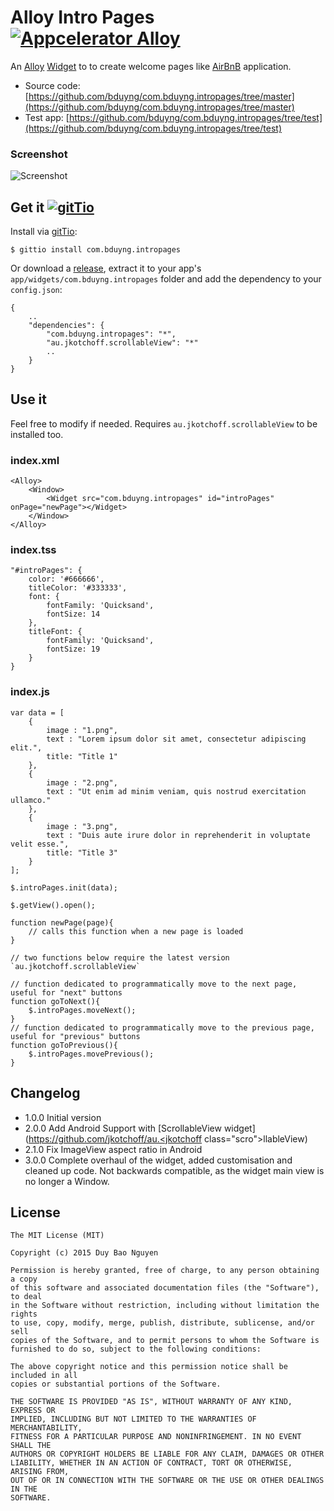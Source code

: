 # Alloy Intro Pages [![Appcelerator Alloy](http://www-static.appcelerator.com/badges/alloy-git-badge-sq.png)](http://appcelerator.com/alloy/)

An [Alloy](http://appcelerator.com/alloy) [Widget](http://docs.appcelerator.com/titanium/latest/#!/guide/Alloy_Widgets) to to create welcome pages like [AirBnB](https://itunes.apple.com/us/app/airbnb/id401626263?mt=8) application.

* Source code: [https://github.com/bduyng/com.bduyng.intropages/tree/master](https://github.com/bduyng/com.bduyng.intropages/tree/master)
* Test app: [https://github.com/bduyng/com.bduyng.intropages/tree/test](https://github.com/bduyng/com.bduyng.intropages/tree/test)

### Screenshot
![Screenshot](https://github.com/bduyng/com.bduyng.intropages/blob/test/demo.gif?raw=true)

## Get it [![gitTio](http://gitt.io/badge.png)](http://gitt.io/component/com.bduyng.intropages)

Install via [gitTio](http://gitt.io/component/com.bduyng.intropages):

	$ gittio install com.bduyng.intropages

Or download a [release](https://github.com/bduyng/com.bduyng.intropages/releases), extract it to your app's `app/widgets/com.bduyng.intropages` folder and add the dependency to your `config.json`:

	{
		..
		"dependencies": {
			"com.bduyng.intropages": "*",
			"au.jkotchoff.scrollableView": "*"
			..
		}
	}	

## Use it

Feel free to modify if needed.
Requires `au.jkotchoff.scrollableView` to be installed too.

### index.xml

	<Alloy>
		<Window>
			<Widget src="com.bduyng.intropages" id="introPages" onPage="newPage"></Widget>
		</Window>
	</Alloy>

### index.tss

	"#introPages": {
		color: '#666666',
		titleColor: '#333333',
		font: {
			fontFamily: 'Quicksand',
			fontSize: 14
		},
		titleFont: {
			fontFamily: 'Quicksand',
			fontSize: 19
		}
	}


### index.js
    var data = [
		{
			image : "1.png",
			text : "Lorem ipsum dolor sit amet, consectetur adipiscing elit.",
			title: "Title 1"
		},
		{
			image : "2.png",
			text : "Ut enim ad minim veniam, quis nostrud exercitation ullamco."
		},
		{
			image : "3.png",
			text : "Duis aute irure dolor in reprehenderit in voluptate velit esse.",
			title: "Title 3"
		}
	];

	$.introPages.init(data);

	$.getView().open();
	
	function newPage(page){
		// calls this function when a new page is loaded
	}
	
	// two functions below require the latest version `au.jkotchoff.scrollableView`
	
	// function dedicated to programmatically move to the next page, useful for "next" buttons
	function goToNext(){
		$.introPages.moveNext();
	}
	// function dedicated to programmatically move to the previous page, useful for "previous" buttons
	function goToPrevious(){
		$.introPages.movePrevious();
	}

## Changelog

* 1.0.0 Initial version
* 2.0.0 Add Android Support with [ScrollableView widget](https://github.com/jkotchoff/au.<jkotchoff class="scro"></jkotchoff>llableView)
* 2.1.0 Fix ImageView aspect ratio in Android
* 3.0.0 Complete overhaul of the widget, added customisation and cleaned up code. Not backwards compatible, as the widget main view is no longer a Window. 
 
## License

	The MIT License (MIT)
	
	Copyright (c) 2015 Duy Bao Nguyen
	
	Permission is hereby granted, free of charge, to any person obtaining a copy
	of this software and associated documentation files (the "Software"), to deal
	in the Software without restriction, including without limitation the rights
	to use, copy, modify, merge, publish, distribute, sublicense, and/or sell
	copies of the Software, and to permit persons to whom the Software is
	furnished to do so, subject to the following conditions:
	
	The above copyright notice and this permission notice shall be included in all
	copies or substantial portions of the Software.
	
	THE SOFTWARE IS PROVIDED "AS IS", WITHOUT WARRANTY OF ANY KIND, EXPRESS OR
	IMPLIED, INCLUDING BUT NOT LIMITED TO THE WARRANTIES OF MERCHANTABILITY,
	FITNESS FOR A PARTICULAR PURPOSE AND NONINFRINGEMENT. IN NO EVENT SHALL THE
	AUTHORS OR COPYRIGHT HOLDERS BE LIABLE FOR ANY CLAIM, DAMAGES OR OTHER
	LIABILITY, WHETHER IN AN ACTION OF CONTRACT, TORT OR OTHERWISE, ARISING FROM,
	OUT OF OR IN CONNECTION WITH THE SOFTWARE OR THE USE OR OTHER DEALINGS IN THE
	SOFTWARE.
